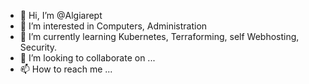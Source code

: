 - 👋 Hi, I’m @Algiarept
- 👀 I’m interested in Computers, Administration
- 🌱 I’m currently learning Kubernetes, Terraforming, self Webhosting, Security.
- 💞️ I’m looking to collaborate on ...
- 📫 How to reach me ...

<!---
Algiarept/Algiarept is a ✨ special ✨ repository because its `README.md` (this file) appears on your GitHub profile.
You can click the Preview link to take a look at your changes.
--->
